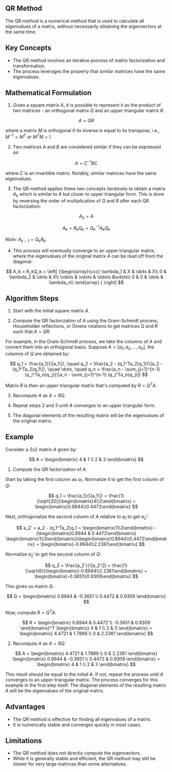 ## QR Method

The QR method is a numerical method that is used to calculate all eigenvalues of a matrix, without necessarily obtaining the eigenvectors at the same time.

## Key Concepts

- The QR method involves an iterative process of matrix factorization and transformation.
- The process leverages the property that similar matrices have the same eigenvalues.

## Mathematical Formulation

1. Given a square matrix $A$, it is possible to represent it as the product of two matrices - an orthogonal matrix $Q$ and an upper triangular matrix $R$.

$$
A = QR
$$

where a matrix $M$ is orthogonal if its inverse is equal to its transpose, i.e., $M^{-1} = M^T$ or $M^TM = I$.

2. Two matrices $A$ and $B$ are considered similar if they can be expressed as:

$$
A = C^{-1}BC
$$

where $C$ is an invertible matrix. Notably, similar matrices have the same eigenvalues.

3. The QR method applies these two concepts iteratively to obtain a matrix $A_k$ which is similar to $A$ but closer to upper triangular form. This is done by reversing the order of multiplication of $Q$ and $R$ after each QR factorization:

$$
A_0 = A
$$

$$
A_k = R_kQ_k = Q^{-1}_kA_kQ_k
$$

Note: $A_{k-1} = Q_kR_k$.

4. This process will eventually converge to an upper triangular matrix, where the eigenvalues of the original matrix $A$ can be read off from the diagonal:

$$
A_k = R_kQ_k = \left[ {\begin{array}{ccc}
\lambda_1 & X & \dots & X\\
0 & \lambda_2 & \dots & X\\
\vdots & \vdots & \ddots &\vdots\\
0 & 0 & \dots & \lambda_n\\
\end{array} } \right]
$$

## Algorithm Steps

1. Start with the initial square matrix $A$.

2. Compute the QR factorization of $A$ using the Gram-Schmidt process, Householder reflections, or Givens rotations to get matrices $Q$ and $R$ such that $A = QR$.

For example, in the Gram-Schmidt process, we take the columns of $A$ and convert them into an orthogonal basis. Suppose $A = [a_1, a_2, ..., a_n]$, the columns of $Q$ are obtained by:

$$
q_1 = \frac{a_1}{\|a_1\|}, \quad q_2 = \frac{a_2 - (q_1^Ta_2)q_1}{\|a_2 - (q_1^Ta_2)q_1\|}, \quad \dots, \quad q_n = \frac{a_n - \sum_{j=1}^{n-1} (q_j^Ta_n)q_j}{\|a_n - \sum_{j=1}^{n-1} (q_j^Ta_n)q_j\|}
$$

Matrix $R$ is then an upper triangular matrix that's computed by $R = Q^TA$.

3. Recompute $A$ as $A = RQ$.

4. Repeat steps 2 and 3 until $A$ converges to an upper triangular form.

5. The diagonal elements of the resulting matrix will be the eigenvalues of the original matrix.

## Example

Consider a 2x2 matrix $A$ given by:

$$
A = 
\begin{bmatrix}
4 & 1 \\
2 & 3
\end{bmatrix}
$$

1. Compute the QR factorization of $A$.

Start by taking the first column as $a_1$. Normalize it to get the first column of $Q$:

$$
q_1 = \frac{a_1}{\|a_1\|} = \frac{1}{\sqrt{20}}\begin{bmatrix}4\\2\end{bmatrix} = \begin{bmatrix}0.8944\\0.4472\end{bmatrix}
$$

Next, orthogonalize the second column of $A$ relative to $q_1$ to get $a_2'$:

$$
a_2' = a_2 - (q_1^Ta_2)q_1 = \begin{bmatrix}1\\3\end{bmatrix} - (\begin{bmatrix}0.8944 & 0.4472\end{bmatrix} \begin{bmatrix}1\\3\end{bmatrix})\begin{bmatrix}0.8944\\0.4472\end{bmatrix} = \begin{bmatrix}-0.8944\\2.2361\end{bmatrix}
$$

Normalize $a_2'$ to get the second column of $Q$:

$$
q_2 = \frac{a_2'}{\|a_2'\|} = \frac{1}{\sqrt{6}}\begin{bmatrix}-0.8944\\2.2361\end{bmatrix} = \begin{bmatrix}-0.3651\\0.9309\end{bmatrix}
$$

This gives us matrix $Q$:

$$
Q = 
\begin{bmatrix}
0.8944 & -0.3651 \\
0.4472 & 0.9309
\end{bmatrix}
$$

Now, compute $R = Q^TA$:

$$
R = 
\begin{bmatrix}
0.8944 & 0.4472 \\
-0.3651 & 0.9309
\end{bmatrix}^T 
\begin{bmatrix}
4 & 1 \\
2 & 3
\end{bmatrix} =
\begin{bmatrix}
4.4721 & 1.7889 \\
0 & 2.2361
\end{bmatrix}
$$

2. Recompute $A$ as $A = RQ$:

$$
A = 
\begin{bmatrix}
4.4721 & 1.7889 \\
0 & 2.2361
\end{bmatrix}
\begin{bmatrix}
0.8944 & -0.3651 \\
0.4472 & 0.9309
\end{bmatrix} =
\begin{bmatrix}
4 & 1 \\
2 & 3
\end{bmatrix}
$$

This result should be equal to the initial $A$. If not, repeat the process until $A$ converges to an upper triangular matrix. The process converges for this example in the first step itself. The diagonal elements of the resulting matrix $A$ will be the eigenvalues of the original matrix.

## Advantages

- The QR method is effective for finding all eigenvalues of a matrix.
- It is numerically stable and converges quickly in most cases.

## Limitations

- The QR method does not directly compute the eigenvectors.
- While it is generally stable and efficient, the QR method may still be slower for very large matrices than some alternatives.
